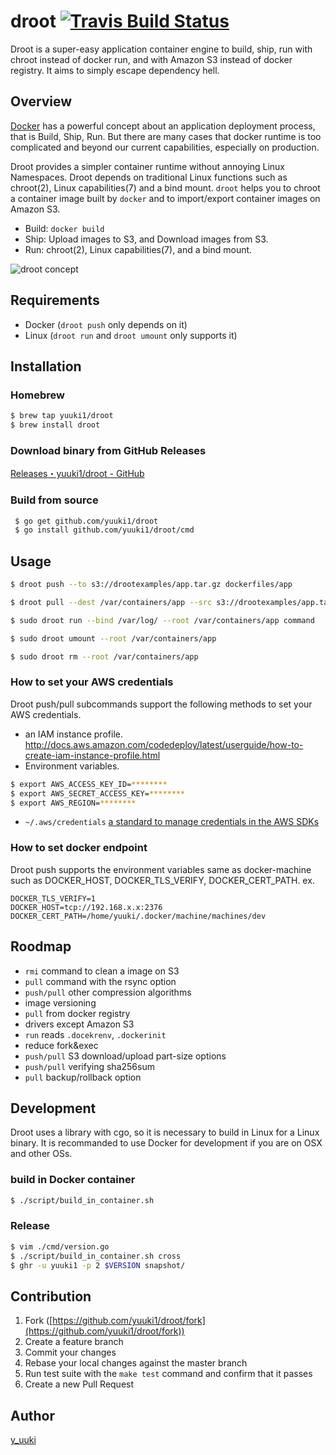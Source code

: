 droot  [![Travis Build Status](https://travis-ci.org/yuuki1/droot.svg?branch=master)](https://travis-ci.org/yuuki1/droot)
=====

Droot is a super-easy application container engine to build, ship, run with chroot instead of docker run, and with Amazon S3 instead of docker registry. It aims to simply escape dependency hell.

## Overview

[Docker](https://www.docker.com) has a powerful concept about an application deployment process, that is Build, Ship, Run. But there are many cases that docker runtime is too complicated and beyond our current capabilities, especially on production.

Droot provides a simpler container runtime without annoying Linux Namespaces. Droot depends on traditional Linux functions such as chroot(2), Linux capabilities(7) and a bind mount. `droot` helps you to chroot a container image built by `docker` and to import/export container images on Amazon S3.

- Build: `docker build`
- Ship: Upload images to S3, and Download images from S3.
- Run: chroot(2), Linux capabilities(7), and a bind mount.

![droot concept](http://cdn-ak.f.st-hatena.com/images/fotolife/y/y_uuki/20151129/20151129193210.png?1448793174)

## Requirements

- Docker (`droot push` only depends on it)
- Linux (`droot run` and `droot umount` only supports it)

## Installation

### Homebrew
```bash
$ brew tap yuuki1/droot
$ brew install droot
```

### Download binary from GitHub Releases
[Releases・yuuki1/droot - GitHub](https://github.com/yuuki1/droot/releases)

### Build from source
```bash
 $ go get github.com/yuuki1/droot
 $ go install github.com/yuuki1/droot/cmd
```

## Usage

```bash
$ droot push --to s3://drootexamples/app.tar.gz dockerfiles/app
```

```bash
$ droot pull --dest /var/containers/app --src s3://drootexamples/app.tar.gz
```

```bash
$ sudo droot run --bind /var/log/ --root /var/containers/app command
```

```bash
$ sudo droot umount --root /var/containers/app
```

```bash
$ sudo droot rm --root /var/containers/app
```

### How to set your AWS credentials

Droot push/pull subcommands support the following methods to set your AWS credentials.

- an IAM instance profile. http://docs.aws.amazon.com/codedeploy/latest/userguide/how-to-create-iam-instance-profile.html
- Environment variables.
```bash
$ export AWS_ACCESS_KEY_ID=********
$ export AWS_SECRET_ACCESS_KEY=********
$ export AWS_REGION=********
```
- `~/.aws/credentials` [a standard to manage credentials in the AWS SDKs](http://blogs.aws.amazon.com/security/post/Tx3D6U6WSFGOK2H/A-New-and-Standardized-Way-to-Manage-Credentials-in-the-AWS-SDKs)

### How to set docker endpoint

Droot push supports the environment variables same as docker-machine such as DOCKER_HOST, DOCKER_TLS_VERIFY, DOCKER_CERT_PATH.
ex.
```
DOCKER_TLS_VERIFY=1
DOCKER_HOST=tcp://192.168.x.x:2376
DOCKER_CERT_PATH=/home/yuuki/.docker/machine/machines/dev
```

## Roodmap

- `rmi` command to clean a image on S3
- `pull` command with the rsync option
- `push/pull` other compression algorithms
- image versioning
- `pull` from docker registry
- drivers except Amazon S3
- `run` reads `.docekrenv`, `.dockerinit`
- reduce fork&exec
- `push/pull` S3 download/upload part-size options
- `push/pull` verifying sha256sum
- `pull` backup/rollback option

## Development

Droot uses a library with cgo, so it is necessary to build in Linux for a Linux binary.
It is recommanded to use Docker for development if you are on OSX and other OSs.

### build in Docker container

```bash
$ ./script/build_in_container.sh
```

### Release

```bash
$ vim ./cmd/version.go
$ ./script/build_in_container.sh cross
$ ghr -u yuuki1 -p 2 $VERSION snapshot/
```

## Contribution

1. Fork ([https://github.com/yuuki1/droot/fork](https://github.com/yuuki1/droot/fork))
1. Create a feature branch
1. Commit your changes
1. Rebase your local changes against the master branch
1. Run test suite with the `make test` command and confirm that it passes
1. Create a new Pull Request

## Author

[y_uuki](https://github.com/yuuki1)
